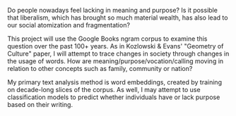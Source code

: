 Do people nowadays feel lacking in meaning and purpose? Is it possible that liberalism, which has brought so much material wealth, has also lead to our social atomization and fragmentation?

This project will use the Google Books ngram corpus to examine this question over the past 100+ years. As in Kozlowski & Evans' "Geometry of Culture" paper, I will attempt to trace changes in society through changes in the usage of words. How are meaning/purpose/vocation/calling moving in relation to other concepts such as family, community or nation?

My primary text analysis method is word embeddings, created by training on decade-long slices of the corpus. As well, I may attempt to use classification models to predict whether individuals have or lack purpose based on their writing.
